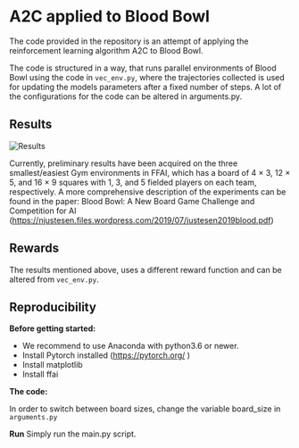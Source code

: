 # A2C applied to Blood Bowl

The code provided in the repository is an attempt of applying the reinforcement learning algorithm A2C to Blood Bowl. 

The code is structured in a way, that runs parallel environments of Blood Bowl using the code in ``vec_env.py``, where the trajectories collected is used for updating the models parameters after a fixed number of steps. A lot of the configurations for the code can be altered in arguments.py.

## Results

![Results](https://github.com/njustesen/ffai-a2c/blob/master/results.png)

Currently, preliminary results have been acquired on the three smallest/easiest Gym environments in FFAI, which has a board of 4 × 3, 12 × 5, and 16 × 9 squares with 1, 3, and 5 fielded players on each team, respectively. A more comprehensive description of the experiments can be found in the paper: Blood Bowl: A New Board Game Challenge and Competition for AI (https://njustesen.files.wordpress.com/2019/07/justesen2019blood.pdf)

## Rewards
The results mentioned above, uses a different reward function and can be altered from ``vec_env.py``.

## Reproducibility 

**Before getting started:**
* We recommend to use Anaconda with python3.6 or newer.
* Install Pytorch installed (https://pytorch.org/ )
* Install matplotlib
* Install ffai

**The code:**

In order to switch between board sizes, change the variable board_size in ``arguments.py``

**Run**
Simply run the main.py script.

